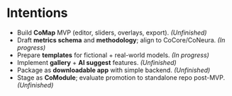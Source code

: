 # Intentions

- Build **CoMap** MVP (editor, sliders, overlays, export). *(Unfinished)*
- Draft **metrics schema** and **methodology**; align to CoCore/CoNeura. *(In progress)*
- Prepare **templates** for fictional + real-world models. *(In progress)*
- Implement **gallery** + **AI suggest** features. *(Unfinished)*
- Package as **downloadable app** with simple backend. *(Unfinished)*
- Stage as **CoModule**; evaluate promotion to standalone repo post-MVP. *(Unfinished)*
